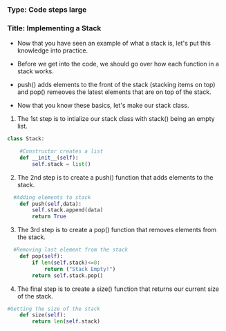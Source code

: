 ### Type: Code steps large ###

### Title: Implementing a Stack ###

- Now that you have seen an example of what a stack is, let's put this knowledge into practice.

- Before we get into the code, we should go over how each function in a stack works.

- push() adds elements to the front of the stack (stacking items on top) and pop() remeoves the latest elements that are on top of the
  stack.
  
- Now that you know these basics, let's make our stack class.

1. The 1st step is to intialize our stack class with stack() being an empty list.

```python
class Stack:

    #Constructor creates a list
    def __init__(self):
        self.stack = list()
```

2. The 2nd step is to create a push() function that adds elements to the stack.

```python
  #Adding elements to stack
    def push(self,data):
        self.stack.append(data)
        return True
```

3. The 3rd step is to create a pop() function that removes elements from the stack.

```python
  #Removing last element from the stack
    def pop(self):
        if len(self.stack)<=0:
            return ("Stack Empty!")
        return self.stack.pop()
```

4. The final step is to create a size() function that returns our current size of the stack.

```python
#Getting the size of the stack
    def size(self):
        return len(self.stack)
````

